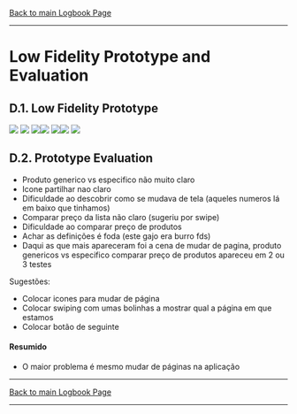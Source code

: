 [Back to main Logbook Page](../hci_logbook.md)

---
# Low Fidelity Prototype and Evaluation

## D.1. Low Fidelity Prototype
<img src=1.png> <img src=2.png>
<img src=3.png><img src=4.png>
<img src=5.png><img src=6.png>
<img src=7.png>
## D.2. Prototype Evaluation
- Produto generico vs especifico não muito claro
- Icone partilhar nao claro
- Dificuldade ao descobrir como se mudava de tela (aqueles numeros lá em baixo que tinhamos)
- Comparar preço da lista não claro (sugeriu por swipe)
- Dificuldade ao comparar preço de produtos
- Achar as definições é foda (este gajo era burro fds)
- Daqui as que mais apareceram foi a cena de mudar de pagina, produto genericos vs especifico
comparar preço de produtos apareceu em 2 ou 3 testes

Sugestões:
- Colocar icones para mudar de página
- Colocar swiping com umas bolinhas a mostrar qual a página em que estamos
- Colocar botão de seguinte

#### Resumido
- O maior problema é mesmo mudar de páginas na aplicação


---
[Back to main Logbook Page](../hci_logbook.md)

---
